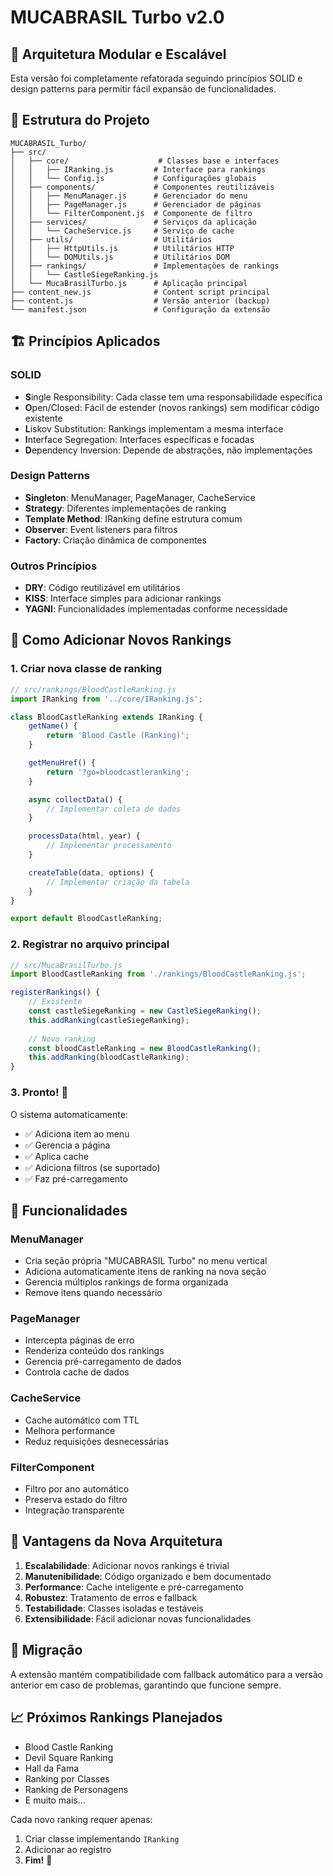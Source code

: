 # MUCABRASIL Turbo v2.0

## 🎯 Arquitetura Modular e Escalável

Esta versão foi completamente refatorada seguindo princípios SOLID e design patterns para permitir fácil expansão de funcionalidades.

## 📁 Estrutura do Projeto

```
MUCABRASIL_Turbo/
├── src/
│   ├── core/                    # Classes base e interfaces
│   │   ├── IRanking.js         # Interface para rankings
│   │   └── Config.js           # Configurações globais
│   ├── components/             # Componentes reutilizáveis
│   │   ├── MenuManager.js      # Gerenciador do menu
│   │   ├── PageManager.js      # Gerenciador de páginas
│   │   └── FilterComponent.js  # Componente de filtro
│   ├── services/               # Serviços da aplicação
│   │   └── CacheService.js     # Serviço de cache
│   ├── utils/                  # Utilitários
│   │   ├── HttpUtils.js        # Utilitários HTTP
│   │   └── DOMUtils.js         # Utilitários DOM
│   ├── rankings/               # Implementações de rankings
│   │   └── CastleSiegeRanking.js
│   └── MucaBrasilTurbo.js      # Aplicação principal
├── content_new.js              # Content script principal
├── content.js                  # Versão anterior (backup)
└── manifest.json               # Configuração da extensão
```

## 🏗️ Princípios Aplicados

### SOLID

- **S**ingle Responsibility: Cada classe tem uma responsabilidade específica
- **O**pen/Closed: Fácil de estender (novos rankings) sem modificar código existente
- **L**iskov Substitution: Rankings implementam a mesma interface
- **I**nterface Segregation: Interfaces específicas e focadas
- **D**ependency Inversion: Depende de abstrações, não implementações

### Design Patterns

- **Singleton**: MenuManager, PageManager, CacheService
- **Strategy**: Diferentes implementações de ranking
- **Template Method**: IRanking define estrutura comum
- **Observer**: Event listeners para filtros
- **Factory**: Criação dinâmica de componentes

### Outros Princípios

- **DRY**: Código reutilizável em utilitários
- **KISS**: Interface simples para adicionar rankings
- **YAGNI**: Funcionalidades implementadas conforme necessidade

## 🚀 Como Adicionar Novos Rankings

### 1. Criar nova classe de ranking

```javascript
// src/rankings/BloodCastleRanking.js
import IRanking from '../core/IRanking.js';

class BloodCastleRanking extends IRanking {
    getName() {
        return 'Blood Castle (Ranking)';
    }

    getMenuHref() {
        return '?go=bloodcastleranking';
    }

    async collectData() {
        // Implementar coleta de dados
    }

    processData(html, year) {
        // Implementar processamento
    }

    createTable(data, options) {
        // Implementar criação da tabela
    }
}

export default BloodCastleRanking;
```

### 2. Registrar no arquivo principal

```javascript
// src/MucaBrasilTurbo.js
import BloodCastleRanking from './rankings/BloodCastleRanking.js';

registerRankings() {
    // Existente
    const castleSiegeRanking = new CastleSiegeRanking();
    this.addRanking(castleSiegeRanking);
    
    // Novo ranking
    const bloodCastleRanking = new BloodCastleRanking();
    this.addRanking(bloodCastleRanking);
}
```

### 3. Pronto! 🎉

O sistema automaticamente:
- ✅ Adiciona item ao menu
- ✅ Gerencia a página
- ✅ Aplica cache
- ✅ Adiciona filtros (se suportado)
- ✅ Faz pré-carregamento

## 🔧 Funcionalidades

### MenuManager
- Cria seção própria "MUCABRASIL Turbo" no menu vertical
- Adiciona automaticamente itens de ranking na nova seção
- Gerencia múltiplos rankings de forma organizada
- Remove itens quando necessário

### PageManager
- Intercepta páginas de erro
- Renderiza conteúdo dos rankings
- Gerencia pré-carregamento de dados
- Controla cache de dados

### CacheService
- Cache automático com TTL
- Melhora performance
- Reduz requisições desnecessárias

### FilterComponent
- Filtro por ano automático
- Preserva estado do filtro
- Integração transparente

## 🚀 Vantagens da Nova Arquitetura

1. **Escalabilidade**: Adicionar novos rankings é trivial
2. **Manutenibilidade**: Código organizado e bem documentado
3. **Performance**: Cache inteligente e pré-carregamento
4. **Robustez**: Tratamento de erros e fallback
5. **Testabilidade**: Classes isoladas e testáveis
6. **Extensibilidade**: Fácil adicionar novas funcionalidades

## 🔄 Migração

A extensão mantém compatibilidade com fallback automático para a versão anterior em caso de problemas, garantindo que funcione sempre.

## 📈 Próximos Rankings Planejados

- Blood Castle Ranking
- Devil Square Ranking
- Hall da Fama
- Ranking por Classes
- Ranking de Personagens
- E muito mais...

Cada novo ranking requer apenas:
1. Criar classe implementando `IRanking`
2. Adicionar ao registro
3. **Fim!** 🎯
